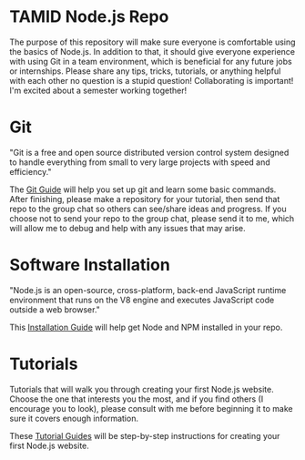 # TAMID Node.js Repo
The purpose of this repository will make sure everyone is comfortable using the basics of Node.js. In addition to that, it should give everyone experience with using Git in a team environment, which is beneficial for any future jobs or internships. Please share any tips, tricks, tutorials, or anything helpful with each other no question is a stupid question! Collaborating is important! I'm excited about a semester working together!

# Git

"Git is a free and open source distributed version control system designed to handle everything from small to very large projects with speed and efficiency." 

The [Git Guide](Markdowns/Git.md) will help you set up git and learn some basic commands. After finishing, please make a repository for your tutorial, then send that repo to the group chat so others can see/share ideas and progress. If you choose not to send your repo to the group chat, please send it to me, which will allow me to debug and help with any issues that may arise.  

# Software Installation

"Node.js is an open-source, cross-platform, back-end JavaScript runtime environment that runs on the V8 engine and executes JavaScript code outside a web browser."

This [Installation Guide](Markdowns/Installation.md) will help get Node and NPM installed in your repo.

# Tutorials

Tutorials that will walk you through creating your first Node.js website. Choose the one that interests you the most, and if you find others (I encourage you to look), please consult with me before beginning it to make sure it covers enough information. 

These [Tutorial Guides](Markdowns/Tutorials.md) will be step-by-step instructions for creating your first Node.js website.

